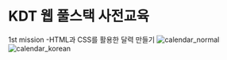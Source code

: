 # KDT 웹 풀스택 사전교육
1st mission
-HTML과 CSS를 활용한 달력 만들기
![calendar_normal](https://user-images.githubusercontent.com/92978598/171103135-ac425634-7ca7-4b90-b314-ccefd586e618.jpg)
![calendar_korean](https://user-images.githubusercontent.com/92978598/171103137-e4c33c87-f9bb-461c-b680-61cd7cffaf3b.jpg)

